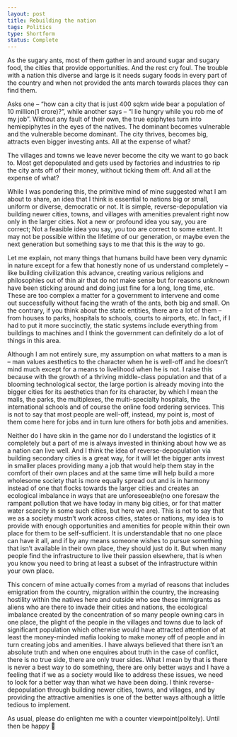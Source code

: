```yaml
---
layout: post
title: Rebuilding the nation
tags: Politics
type: Shortform
status: Complete
---
```


As the sugary ants, most of them gather in and around sugar and sugary food, the cities that provide opportunities. And the rest cry foul. The trouble with a nation this diverse and large is it needs sugary foods in every part of the country and when not provided the ants march towards places they can find them.

Asks one – “how can a city that is just 400 sqkm wide bear a population of 10 million(1 crore)?”, while another says – “I lie hungry while you rob me of my job”. Without any fault of their own, the true epiphytes turn into hemiepiphytes in the eyes of the natives. The dominant becomes vulnerable and the vulnerable become dominant. The city thrives, becomes big, attracts even bigger investing ants. All at the expense of what?

The villages and towns we leave never become the city we want to go back to. Most get depopulated and gets used by factories and industries to rip the city ants off of their money, without ticking them off. And all at the expense of what?

While I was pondering this, the primitive mind of mine suggested what I am about to share, an idea that I think is essential to nations big or small, uniform or diverse, democratic or not. It is simple, reverse-depopulation via building newer cities, towns, and villages with amenities prevalent right now only in the larger cities. Not a new or profound idea you say, you are correct; Not a feasible idea you say, you too are correct to some extent. It may not be possible within the lifetime of our generation, or maybe even the next generation but something says to me that this is the way to go.

Let me explain, not many things that humans build have been very dynamic in nature except for a few that honestly none of us understand completely – like building civilization this advance, creating various religions and philosophies out of thin air that do not make sense but for reasons unknown have been sticking around and doing just fine for a long, long time, etc. These are too complex a matter for a government to intervene and come out successfully without facing the wrath of the ants, both big and small. On the contrary, if you think about the static entities, there are a lot of them – from houses to parks, hospitals to schools, courts to airports, etc. In fact, if I had to put it more succinctly, the static systems include everything from buildings to machines and I think the government can definitely do a lot of things in this area.

Although I am not entirely sure, my assumption on what matters to a man is – man values aesthetics to the character when he is well-off and he doesn’t mind much except for a means to livelihood when he is not. I raise this because with the growth of a thriving middle-class population and that of a blooming technological sector, the large portion is already moving into the bigger cities for its aesthetics than for its character, by which I mean the malls, the parks, the multiplexes, the multi-specialty hospitals, the international schools and of course the online food ordering services. This is not to say that most people are well-off, instead, my point is, most of them come here for jobs and in turn lure others for both jobs and amenities.

Neither do I have skin in the game nor do I understand the logistics of it completely but a part of me is always invested in thinking about how we as a nation can live well. And I think the idea of reverse-depopulation via building secondary cities is a great way, for it will let the bigger ants invest in smaller places providing many a job that would help them stay in the comfort of their own places and at the same time will help build a more wholesome society that is more equally spread out and is in harmony instead of one that flocks towards the larger cities and creates an ecological imbalance in ways that are unforeseeable(no one foresaw the rampant pollution that we have today in many big cities, or for that matter water scarcity in some such cities, but here we are). This is not to say that we as a society mustn’t work across cities, states or nations, my idea is to provide with enough opportunities and amenities for people within their own place for them to be self-sufficient. It is understandable that no one place can have it all, and if by any means someone wishes to pursue something that isn’t available in their own place, they should just do it. But when many people find the infrastructure to live their passion elsewhere, that is when you know you need to bring at least a subset of the infrastructure within your own place.

This concern of mine actually comes from a myriad of reasons that includes emigration from the country, migration within the country, the increasing hostility within the natives here and outside who see these immigrants as aliens who are there to invade their cities and nations, the ecological imbalance created by the concentration of so many people owning cars in one place, the plight of the people in the villages and towns due to lack of significant population which otherwise would have attracted attention of at least the money-minded mafia looking to make money off of people and in turn creating jobs and amenities. I have always believed that there isn’t an absolute truth and when one enquires about truth in the case of conflict, there is no true side, there are only truer sides. What I mean by that is there is never a best way to do something, there are only better ways and I have a feeling that if we as a society would like to address these issues, we need to look for a better way than what we have been doing. I think reverse-depopulation through building newer cities, towns, and villages, and by providing the attractive amenities is one of the better ways although a little tedious to implement.

As usual, please do enlighten me with a counter viewpoint(politely). Until then be happy 🙂
